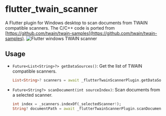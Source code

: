 # flutter_twain_scanner

A Flutter plugin for Windows desktop to scan documents from TWAIN compatible scanners. The C/C++ code is ported from [https://github.com/twain/twain-samples](https://github.com/twain/twain-samples).
![Flutter windows TWAIN scanner](https://www.dynamsoft.com/codepool/img/2023/01/flutter-windows-twain-scanner.gif)

## Usage
- `Future<List<String>?> getDataSources()`: Get the list of TWAIN compatible scanners.
    ```dart
    List<String>? scanners = await _flutterTwainScannerPlugin.getDataSources();
    ```
- `Future<String?> scanDocument(int sourceIndex)`: Scan documents from a selected scanner.
    ```dart
    int index = _scanners.indexOf(_selectedScanner!);
    String? documentPath = await _flutterTwainScannerPlugin.scanDocument(index);
    ```
